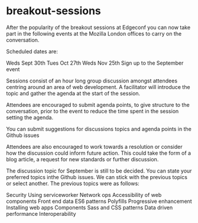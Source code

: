 # breakout-sessions

After the popularity of the breakout sessions at Edgeconf you can now take part in the following events at the Mozilla London offices to carry on the conversation.

Scheduled dates are:

Weds Sept 30th
Tues Oct 27th
Weds Nov 25th
Sign up to the September event

Sessions consist of an hour long group discussion amongst attendees centring around an area of web development. A facilitator will introduce the topic and gather the agenda at the start of the session.

Attendees are encouraged to submit agenda points, to give structure to the conversation, prior to the event to reduce the time spent in the session setting the agenda.

You can submit suggestions for discussions topics and agenda points in the Github issues

Attendees are also encouraged to work towards a resolution or consider how the discussion could inform future action. This could take the form of a blog article, a request for new standards or further discussion.

The discussion topic for September is still to be decided. You can state your preferred topics inthe Github issues. We can stick with the previous topics or select another. The previous topics were as follows:

Security
Using serviceworker
Network ops
Accessibility of web components
Front end data
ES6 patterns
Polyfills
Progressive enhancement
Installing web apps
Components
Sass and CSS patterns
Data driven performance
Interoperability